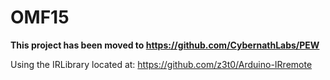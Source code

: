 # OMF15

**This project has been moved to https://github.com/CybernathLabs/PEW**

Using the IRLibrary located at: https://github.com/z3t0/Arduino-IRremote
